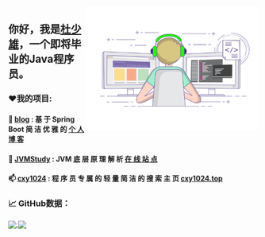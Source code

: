 <img align="right" alt="Writing Code" src="https://raw.githubusercontent.com/shaoxiongdu/ShaoxiongDu/main/coding.gif"  width="350" height="250" />

## 你好，我是<a href="http://www.shaoxiongdu.cn" target="_blank">杜少雄</a>，一个即将毕业的Java程序员。

### ❤️我的项目:

####  📝 <a href="http://github.com/shaoxiongdu/blog" target="_blank">blog</a>  : 基 于 Spring Boot 简 洁 优 雅 的 <a href="http://www.shaoxiongdu.cn" target="_blank"> 个 人 博 客</a> 
####  🚀 <a href="http://github.com/shaoxiongdu/JVMStudy" target="_blank">JVMStudy</a> : JVM 底 层 原 理 解 析 <a href="jvmstudy.top" target="_blank"> 在 线 站 点</a> 
####  📫 <a href="http://github.com/shaoxiongdu/search" target="_blank">cxy1024</a> : 程 序 员 专 属 的 轻 量 简 洁 的 搜 索 主 页 <a href="cxy1024.top" target="_blank"> cxy1024.top</a> 

### 📈 GitHub数据：
<a href="https://github-readme-stats.vercel.app/api?cache_seconds=1800&username=shaoxiongdu">
  <img align="center" src="https://github-readme-stats.vercel.app/api?hide_title=true&cache_seconds=1800&username=shaoxiongdu&hide_border=false&show_icons=true&include_all_commits=true&count_private=true&theme=buefy&locale=cn&line_height=20" />
</a>
<a href="https://github-readme-stats.vercel.app/api/top-langs/?layout=compact&username=shaoxiongdu">
  <img align="center" src="https://github-readme-stats.vercel.app/api/top-langs/?layout=compact&username=shaoxiongdu&hide_title=true&hide_border=false&line_height=20&theme=flag-india&locale=cn" />
</a>
